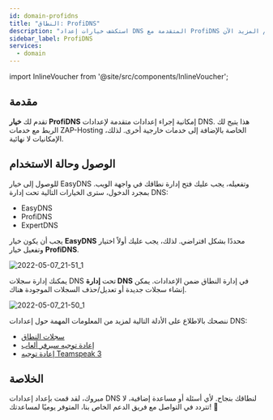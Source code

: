 ```yaml
---
id: domain-profidns
title: "النطاق: ProfiDNS"
description: "استكشف خيارات إعداد DNS المتقدمة مع ProfiDNS لربط الخدمات وتحسين إعدادات نطاقك → تعلّم المزيد الآن"
sidebar_label: ProfiDNS
services:
  - domain
---
```


import InlineVoucher from '@site/src/components/InlineVoucher';

## مقدمة

تقدم لك **خيار ProfiDNS** إمكانية إجراء إعدادات متقدمة لإعدادات DNS. هذا يتيح لك الربط مع خدمات ZAP-Hosting الخاصة بالإضافة إلى خدمات خارجية أخرى. لذلك، الإمكانيات لا نهائية.

## الوصول وحالة الاستخدام

للوصول إلى خيار EasyDNS وتفعيله، يجب عليك فتح إدارة نطاقك في واجهة الويب. بمجرد الدخول، سترى الخيارات التالية تحت إدارة DNS:

- EasyDNS
- ProfiDNS
- ExpertDNS

يجب أن يكون خيار **EasyDNS** محددًا بشكل افتراضي. لذلك، يجب عليك أولاً اختيار وتفعيل خيار **ProfiDNS**.

![2022-05-07_21-51_1](https://screensaver01.zap-hosting.com/index.php/s/tgQaM3iP2oYZsDC/preview)

يمكنك إدارة سجلات DNS تحت **إدارة DNS** في إدارة النطاق ضمن الإعدادات. يمكن إنشاء سجلات جديدة أو تعديل/حذف السجلات الموجودة هناك.

![2022-05-07_21-50_1](https://screensaver01.zap-hosting.com/index.php/s/DHodS8rAggnMmSF/preview)

ننصحك بالاطلاع على الأدلة التالية لمزيد من المعلومات المهمة حول إعدادات DNS:

- [سجلات النطاق](domain-records.md)
- [إعادة توجيه سيرفر ألعاب](domain-gameserver-srv-link.md)
- [إعادة توجيه Teamspeak 3](domain-teamspeak-redirect.md)

## الخلاصة

مبروك، لقد قمت بإعداد إعدادات DNS لنطاقك بنجاح. لأي أسئلة أو مساعدة إضافية، لا تتردد في التواصل مع فريق الدعم الخاص بنا، المتوفر يوميًا لمساعدتك! 🙂 

<InlineVoucher />